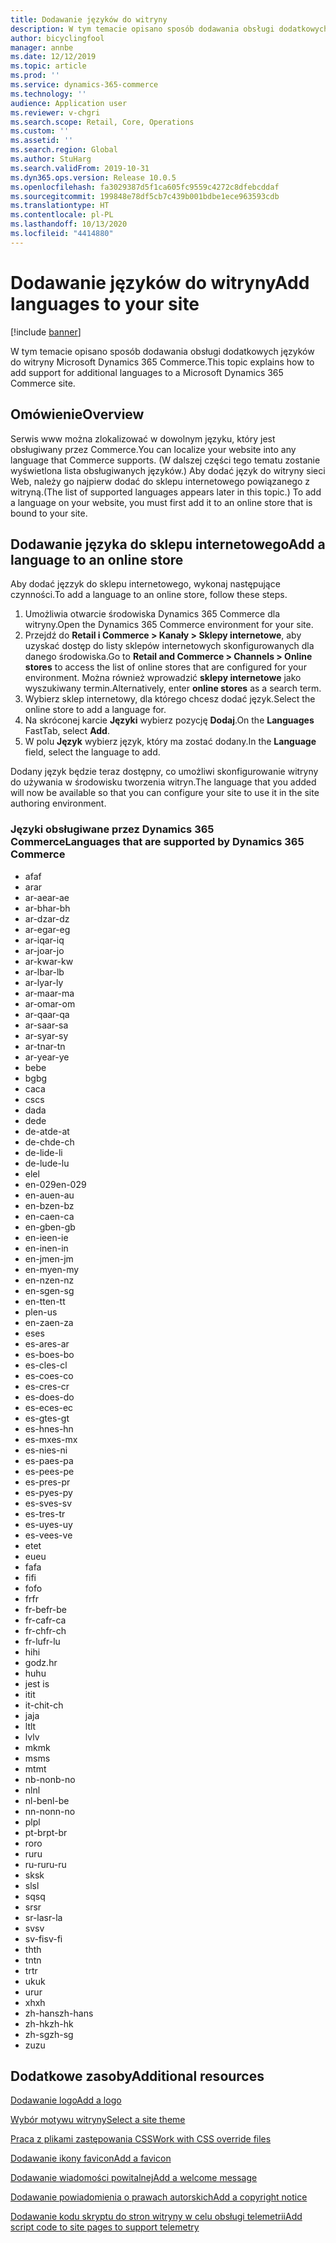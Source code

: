 ```yaml
---
title: Dodawanie języków do witryny
description: W tym temacie opisano sposób dodawania obsługi dodatkowych języków do witryny Microsoft Dynamics 365 Commerce.
author: bicyclingfool
manager: annbe
ms.date: 12/12/2019
ms.topic: article
ms.prod: ''
ms.service: dynamics-365-commerce
ms.technology: ''
audience: Application user
ms.reviewer: v-chgri
ms.search.scope: Retail, Core, Operations
ms.custom: ''
ms.assetid: ''
ms.search.region: Global
ms.author: StuHarg
ms.search.validFrom: 2019-10-31
ms.dyn365.ops.version: Release 10.0.5
ms.openlocfilehash: fa3029387d5f1ca605fc9559c4272c8dfebcddaf
ms.sourcegitcommit: 199848e78df5cb7c439b001bdbe1ece963593cdb
ms.translationtype: HT
ms.contentlocale: pl-PL
ms.lasthandoff: 10/13/2020
ms.locfileid: "4414880"
---
```

# <a name="add-languages-to-your-site"></a><span data-ttu-id="97fb1-103">Dodawanie języków do witryny</span><span class="sxs-lookup"><span data-stu-id="97fb1-103">Add languages to your site</span></span>


[!include [banner](includes/banner.md)]

<span data-ttu-id="97fb1-104">W tym temacie opisano sposób dodawania obsługi dodatkowych języków do witryny Microsoft Dynamics 365 Commerce.</span><span class="sxs-lookup"><span data-stu-id="97fb1-104">This topic explains how to add support for additional languages to a Microsoft Dynamics 365 Commerce site.</span></span>

## <a name="overview"></a><span data-ttu-id="97fb1-105">Omówienie</span><span class="sxs-lookup"><span data-stu-id="97fb1-105">Overview</span></span>

<span data-ttu-id="97fb1-106">Serwis www można zlokalizować w dowolnym języku, który jest obsługiwany przez Commerce.</span><span class="sxs-lookup"><span data-stu-id="97fb1-106">You can localize your website into any language that Commerce supports.</span></span> <span data-ttu-id="97fb1-107">(W dalszej części tego tematu zostanie wyświetlona lista obsługiwanych języków.) Aby dodać język do witryny sieci Web, należy go najpierw dodać do sklepu internetowego powiązanego z witryną.</span><span class="sxs-lookup"><span data-stu-id="97fb1-107">(The list of supported languages appears later in this topic.) To add a language on your website, you must first add it to an online store that is bound to your site.</span></span>

## <a name="add-a-language-to-an-online-store"></a><span data-ttu-id="97fb1-108">Dodawanie języka do sklepu internetowego</span><span class="sxs-lookup"><span data-stu-id="97fb1-108">Add a language to an online store</span></span>

<span data-ttu-id="97fb1-109">Aby dodać jęzzyk do sklepu internetowego, wykonaj następujące czynności.</span><span class="sxs-lookup"><span data-stu-id="97fb1-109">To add a language to an online store, follow these steps.</span></span>

1. <span data-ttu-id="97fb1-110">Umożliwia otwarcie środowiska Dynamics 365 Commerce dla witryny.</span><span class="sxs-lookup"><span data-stu-id="97fb1-110">Open the Dynamics 365 Commerce environment for your site.</span></span>
1. <span data-ttu-id="97fb1-111">Przejdź do **Retail i Commerce \> Kanały \> Sklepy internetowe**, aby uzyskać dostęp do listy sklepów internetowych skonfigurowanych dla danego środowiska.</span><span class="sxs-lookup"><span data-stu-id="97fb1-111">Go to **Retail and Commerce \> Channels \> Online stores** to access the list of online stores that are configured for your environment.</span></span> <span data-ttu-id="97fb1-112">Można również wprowadzić **sklepy internetowe** jako wyszukiwany termin.</span><span class="sxs-lookup"><span data-stu-id="97fb1-112">Alternatively, enter **online stores** as a search term.</span></span>
1. <span data-ttu-id="97fb1-113">Wybierz sklep internetowy, dla którego chcesz dodać język.</span><span class="sxs-lookup"><span data-stu-id="97fb1-113">Select the online store to add a language for.</span></span>
1. <span data-ttu-id="97fb1-114">Na skróconej karcie **Języki** wybierz pozycję **Dodaj**.</span><span class="sxs-lookup"><span data-stu-id="97fb1-114">On the **Languages** FastTab, select **Add**.</span></span>
1. <span data-ttu-id="97fb1-115">W polu **Język** wybierz język, który ma zostać dodany.</span><span class="sxs-lookup"><span data-stu-id="97fb1-115">In the **Language** field, select the language to add.</span></span>

<span data-ttu-id="97fb1-116">Dodany język będzie teraz dostępny, co umożliwi skonfigurowanie witryny do używania w środowisku tworzenia witryn.</span><span class="sxs-lookup"><span data-stu-id="97fb1-116">The language that you added will now be available so that you can configure your site to use it in the site authoring environment.</span></span>

### <a name="languages-that-are-supported-by-dynamics-365-commerce"></a><span data-ttu-id="97fb1-117">Języki obsługiwane przez Dynamics 365 Commerce</span><span class="sxs-lookup"><span data-stu-id="97fb1-117">Languages that are supported by Dynamics 365 Commerce</span></span>

- <span data-ttu-id="97fb1-118">af</span><span class="sxs-lookup"><span data-stu-id="97fb1-118">af</span></span>
- <span data-ttu-id="97fb1-119">ar</span><span class="sxs-lookup"><span data-stu-id="97fb1-119">ar</span></span>
- <span data-ttu-id="97fb1-120">ar-ae</span><span class="sxs-lookup"><span data-stu-id="97fb1-120">ar-ae</span></span>
- <span data-ttu-id="97fb1-121">ar-bh</span><span class="sxs-lookup"><span data-stu-id="97fb1-121">ar-bh</span></span>
- <span data-ttu-id="97fb1-122">ar-dz</span><span class="sxs-lookup"><span data-stu-id="97fb1-122">ar-dz</span></span>
- <span data-ttu-id="97fb1-123">ar-eg</span><span class="sxs-lookup"><span data-stu-id="97fb1-123">ar-eg</span></span>
- <span data-ttu-id="97fb1-124">ar-iq</span><span class="sxs-lookup"><span data-stu-id="97fb1-124">ar-iq</span></span>
- <span data-ttu-id="97fb1-125">ar-jo</span><span class="sxs-lookup"><span data-stu-id="97fb1-125">ar-jo</span></span>
- <span data-ttu-id="97fb1-126">ar-kw</span><span class="sxs-lookup"><span data-stu-id="97fb1-126">ar-kw</span></span>
- <span data-ttu-id="97fb1-127">ar-lb</span><span class="sxs-lookup"><span data-stu-id="97fb1-127">ar-lb</span></span>
- <span data-ttu-id="97fb1-128">ar-ly</span><span class="sxs-lookup"><span data-stu-id="97fb1-128">ar-ly</span></span>
- <span data-ttu-id="97fb1-129">ar-ma</span><span class="sxs-lookup"><span data-stu-id="97fb1-129">ar-ma</span></span>
- <span data-ttu-id="97fb1-130">ar-om</span><span class="sxs-lookup"><span data-stu-id="97fb1-130">ar-om</span></span>
- <span data-ttu-id="97fb1-131">ar-qa</span><span class="sxs-lookup"><span data-stu-id="97fb1-131">ar-qa</span></span>
- <span data-ttu-id="97fb1-132">ar-sa</span><span class="sxs-lookup"><span data-stu-id="97fb1-132">ar-sa</span></span>
- <span data-ttu-id="97fb1-133">ar-sy</span><span class="sxs-lookup"><span data-stu-id="97fb1-133">ar-sy</span></span>
- <span data-ttu-id="97fb1-134">ar-tn</span><span class="sxs-lookup"><span data-stu-id="97fb1-134">ar-tn</span></span>
- <span data-ttu-id="97fb1-135">ar-ye</span><span class="sxs-lookup"><span data-stu-id="97fb1-135">ar-ye</span></span>
- <span data-ttu-id="97fb1-136">be</span><span class="sxs-lookup"><span data-stu-id="97fb1-136">be</span></span>
- <span data-ttu-id="97fb1-137">bg</span><span class="sxs-lookup"><span data-stu-id="97fb1-137">bg</span></span>
- <span data-ttu-id="97fb1-138">ca</span><span class="sxs-lookup"><span data-stu-id="97fb1-138">ca</span></span>
- <span data-ttu-id="97fb1-139">cs</span><span class="sxs-lookup"><span data-stu-id="97fb1-139">cs</span></span>
- <span data-ttu-id="97fb1-140">da</span><span class="sxs-lookup"><span data-stu-id="97fb1-140">da</span></span>
- <span data-ttu-id="97fb1-141">de</span><span class="sxs-lookup"><span data-stu-id="97fb1-141">de</span></span>
- <span data-ttu-id="97fb1-142">de-at</span><span class="sxs-lookup"><span data-stu-id="97fb1-142">de-at</span></span>
- <span data-ttu-id="97fb1-143">de-ch</span><span class="sxs-lookup"><span data-stu-id="97fb1-143">de-ch</span></span>
- <span data-ttu-id="97fb1-144">de-li</span><span class="sxs-lookup"><span data-stu-id="97fb1-144">de-li</span></span>
- <span data-ttu-id="97fb1-145">de-lu</span><span class="sxs-lookup"><span data-stu-id="97fb1-145">de-lu</span></span>
- <span data-ttu-id="97fb1-146">el</span><span class="sxs-lookup"><span data-stu-id="97fb1-146">el</span></span>
- <span data-ttu-id="97fb1-147">en-029</span><span class="sxs-lookup"><span data-stu-id="97fb1-147">en-029</span></span>
- <span data-ttu-id="97fb1-148">en-au</span><span class="sxs-lookup"><span data-stu-id="97fb1-148">en-au</span></span>
- <span data-ttu-id="97fb1-149">en-bz</span><span class="sxs-lookup"><span data-stu-id="97fb1-149">en-bz</span></span>
- <span data-ttu-id="97fb1-150">en-ca</span><span class="sxs-lookup"><span data-stu-id="97fb1-150">en-ca</span></span>
- <span data-ttu-id="97fb1-151">en-gb</span><span class="sxs-lookup"><span data-stu-id="97fb1-151">en-gb</span></span>
- <span data-ttu-id="97fb1-152">en-ie</span><span class="sxs-lookup"><span data-stu-id="97fb1-152">en-ie</span></span>
- <span data-ttu-id="97fb1-153">en-in</span><span class="sxs-lookup"><span data-stu-id="97fb1-153">en-in</span></span>
- <span data-ttu-id="97fb1-154">en-jm</span><span class="sxs-lookup"><span data-stu-id="97fb1-154">en-jm</span></span>
- <span data-ttu-id="97fb1-155">en-my</span><span class="sxs-lookup"><span data-stu-id="97fb1-155">en-my</span></span>
- <span data-ttu-id="97fb1-156">en-nz</span><span class="sxs-lookup"><span data-stu-id="97fb1-156">en-nz</span></span>
- <span data-ttu-id="97fb1-157">en-sg</span><span class="sxs-lookup"><span data-stu-id="97fb1-157">en-sg</span></span>
- <span data-ttu-id="97fb1-158">en-tt</span><span class="sxs-lookup"><span data-stu-id="97fb1-158">en-tt</span></span>
- <span data-ttu-id="97fb1-159">pl</span><span class="sxs-lookup"><span data-stu-id="97fb1-159">en-us</span></span>
- <span data-ttu-id="97fb1-160">en-za</span><span class="sxs-lookup"><span data-stu-id="97fb1-160">en-za</span></span>
- <span data-ttu-id="97fb1-161">es</span><span class="sxs-lookup"><span data-stu-id="97fb1-161">es</span></span>
- <span data-ttu-id="97fb1-162">es-ar</span><span class="sxs-lookup"><span data-stu-id="97fb1-162">es-ar</span></span>
- <span data-ttu-id="97fb1-163">es-bo</span><span class="sxs-lookup"><span data-stu-id="97fb1-163">es-bo</span></span>
- <span data-ttu-id="97fb1-164">es-cl</span><span class="sxs-lookup"><span data-stu-id="97fb1-164">es-cl</span></span>
- <span data-ttu-id="97fb1-165">es-co</span><span class="sxs-lookup"><span data-stu-id="97fb1-165">es-co</span></span>
- <span data-ttu-id="97fb1-166">es-cr</span><span class="sxs-lookup"><span data-stu-id="97fb1-166">es-cr</span></span>
- <span data-ttu-id="97fb1-167">es-do</span><span class="sxs-lookup"><span data-stu-id="97fb1-167">es-do</span></span>
- <span data-ttu-id="97fb1-168">es-ec</span><span class="sxs-lookup"><span data-stu-id="97fb1-168">es-ec</span></span>
- <span data-ttu-id="97fb1-169">es-gt</span><span class="sxs-lookup"><span data-stu-id="97fb1-169">es-gt</span></span>
- <span data-ttu-id="97fb1-170">es-hn</span><span class="sxs-lookup"><span data-stu-id="97fb1-170">es-hn</span></span>
- <span data-ttu-id="97fb1-171">es-mx</span><span class="sxs-lookup"><span data-stu-id="97fb1-171">es-mx</span></span>
- <span data-ttu-id="97fb1-172">es-ni</span><span class="sxs-lookup"><span data-stu-id="97fb1-172">es-ni</span></span>
- <span data-ttu-id="97fb1-173">es-pa</span><span class="sxs-lookup"><span data-stu-id="97fb1-173">es-pa</span></span>
- <span data-ttu-id="97fb1-174">es-pe</span><span class="sxs-lookup"><span data-stu-id="97fb1-174">es-pe</span></span>
- <span data-ttu-id="97fb1-175">es-pr</span><span class="sxs-lookup"><span data-stu-id="97fb1-175">es-pr</span></span>
- <span data-ttu-id="97fb1-176">es-py</span><span class="sxs-lookup"><span data-stu-id="97fb1-176">es-py</span></span>
- <span data-ttu-id="97fb1-177">es-sv</span><span class="sxs-lookup"><span data-stu-id="97fb1-177">es-sv</span></span>
- <span data-ttu-id="97fb1-178">es-tr</span><span class="sxs-lookup"><span data-stu-id="97fb1-178">es-tr</span></span>
- <span data-ttu-id="97fb1-179">es-uy</span><span class="sxs-lookup"><span data-stu-id="97fb1-179">es-uy</span></span>
- <span data-ttu-id="97fb1-180">es-ve</span><span class="sxs-lookup"><span data-stu-id="97fb1-180">es-ve</span></span>
- <span data-ttu-id="97fb1-181">et</span><span class="sxs-lookup"><span data-stu-id="97fb1-181">et</span></span>
- <span data-ttu-id="97fb1-182">eu</span><span class="sxs-lookup"><span data-stu-id="97fb1-182">eu</span></span>
- <span data-ttu-id="97fb1-183">fa</span><span class="sxs-lookup"><span data-stu-id="97fb1-183">fa</span></span>
- <span data-ttu-id="97fb1-184">fi</span><span class="sxs-lookup"><span data-stu-id="97fb1-184">fi</span></span>
- <span data-ttu-id="97fb1-185">fo</span><span class="sxs-lookup"><span data-stu-id="97fb1-185">fo</span></span>
- <span data-ttu-id="97fb1-186">fr</span><span class="sxs-lookup"><span data-stu-id="97fb1-186">fr</span></span>
- <span data-ttu-id="97fb1-187">fr-be</span><span class="sxs-lookup"><span data-stu-id="97fb1-187">fr-be</span></span>
- <span data-ttu-id="97fb1-188">fr-ca</span><span class="sxs-lookup"><span data-stu-id="97fb1-188">fr-ca</span></span>
- <span data-ttu-id="97fb1-189">fr-ch</span><span class="sxs-lookup"><span data-stu-id="97fb1-189">fr-ch</span></span>
- <span data-ttu-id="97fb1-190">fr-lu</span><span class="sxs-lookup"><span data-stu-id="97fb1-190">fr-lu</span></span>
- <span data-ttu-id="97fb1-191">hi</span><span class="sxs-lookup"><span data-stu-id="97fb1-191">hi</span></span>
- <span data-ttu-id="97fb1-192">godz.</span><span class="sxs-lookup"><span data-stu-id="97fb1-192">hr</span></span>
- <span data-ttu-id="97fb1-193">hu</span><span class="sxs-lookup"><span data-stu-id="97fb1-193">hu</span></span>
- <span data-ttu-id="97fb1-194"> jest </span><span class="sxs-lookup"><span data-stu-id="97fb1-194">is</span></span>
- <span data-ttu-id="97fb1-195">it</span><span class="sxs-lookup"><span data-stu-id="97fb1-195">it</span></span>
- <span data-ttu-id="97fb1-196">it-ch</span><span class="sxs-lookup"><span data-stu-id="97fb1-196">it-ch</span></span>
- <span data-ttu-id="97fb1-197">ja</span><span class="sxs-lookup"><span data-stu-id="97fb1-197">ja</span></span>
- <span data-ttu-id="97fb1-198">lt</span><span class="sxs-lookup"><span data-stu-id="97fb1-198">lt</span></span>
- <span data-ttu-id="97fb1-199">lv</span><span class="sxs-lookup"><span data-stu-id="97fb1-199">lv</span></span>
- <span data-ttu-id="97fb1-200">mk</span><span class="sxs-lookup"><span data-stu-id="97fb1-200">mk</span></span>
- <span data-ttu-id="97fb1-201">ms</span><span class="sxs-lookup"><span data-stu-id="97fb1-201">ms</span></span>
- <span data-ttu-id="97fb1-202">mt</span><span class="sxs-lookup"><span data-stu-id="97fb1-202">mt</span></span>
- <span data-ttu-id="97fb1-203">nb-no</span><span class="sxs-lookup"><span data-stu-id="97fb1-203">nb-no</span></span>
- <span data-ttu-id="97fb1-204">nl</span><span class="sxs-lookup"><span data-stu-id="97fb1-204">nl</span></span>
- <span data-ttu-id="97fb1-205">nl-be</span><span class="sxs-lookup"><span data-stu-id="97fb1-205">nl-be</span></span>
- <span data-ttu-id="97fb1-206">nn-no</span><span class="sxs-lookup"><span data-stu-id="97fb1-206">nn-no</span></span>
- <span data-ttu-id="97fb1-207">pl</span><span class="sxs-lookup"><span data-stu-id="97fb1-207">pl</span></span>
- <span data-ttu-id="97fb1-208">pt-br</span><span class="sxs-lookup"><span data-stu-id="97fb1-208">pt-br</span></span>
- <span data-ttu-id="97fb1-209">ro</span><span class="sxs-lookup"><span data-stu-id="97fb1-209">ro</span></span>
- <span data-ttu-id="97fb1-210">ru</span><span class="sxs-lookup"><span data-stu-id="97fb1-210">ru</span></span>
- <span data-ttu-id="97fb1-211">ru-ru</span><span class="sxs-lookup"><span data-stu-id="97fb1-211">ru-ru</span></span>
- <span data-ttu-id="97fb1-212">sk</span><span class="sxs-lookup"><span data-stu-id="97fb1-212">sk</span></span>
- <span data-ttu-id="97fb1-213">sl</span><span class="sxs-lookup"><span data-stu-id="97fb1-213">sl</span></span>
- <span data-ttu-id="97fb1-214">sq</span><span class="sxs-lookup"><span data-stu-id="97fb1-214">sq</span></span>
- <span data-ttu-id="97fb1-215">sr</span><span class="sxs-lookup"><span data-stu-id="97fb1-215">sr</span></span>
- <span data-ttu-id="97fb1-216">sr-la</span><span class="sxs-lookup"><span data-stu-id="97fb1-216">sr-la</span></span>
- <span data-ttu-id="97fb1-217">sv</span><span class="sxs-lookup"><span data-stu-id="97fb1-217">sv</span></span>
- <span data-ttu-id="97fb1-218">sv-fi</span><span class="sxs-lookup"><span data-stu-id="97fb1-218">sv-fi</span></span>
- <span data-ttu-id="97fb1-219">th</span><span class="sxs-lookup"><span data-stu-id="97fb1-219">th</span></span>
- <span data-ttu-id="97fb1-220">tn</span><span class="sxs-lookup"><span data-stu-id="97fb1-220">tn</span></span>
- <span data-ttu-id="97fb1-221">tr</span><span class="sxs-lookup"><span data-stu-id="97fb1-221">tr</span></span>
- <span data-ttu-id="97fb1-222">uk</span><span class="sxs-lookup"><span data-stu-id="97fb1-222">uk</span></span>
- <span data-ttu-id="97fb1-223">ur</span><span class="sxs-lookup"><span data-stu-id="97fb1-223">ur</span></span>
- <span data-ttu-id="97fb1-224">xh</span><span class="sxs-lookup"><span data-stu-id="97fb1-224">xh</span></span>
- <span data-ttu-id="97fb1-225">zh-hans</span><span class="sxs-lookup"><span data-stu-id="97fb1-225">zh-hans</span></span>
- <span data-ttu-id="97fb1-226">zh-hk</span><span class="sxs-lookup"><span data-stu-id="97fb1-226">zh-hk</span></span>
- <span data-ttu-id="97fb1-227">zh-sg</span><span class="sxs-lookup"><span data-stu-id="97fb1-227">zh-sg</span></span>
- <span data-ttu-id="97fb1-228">zu</span><span class="sxs-lookup"><span data-stu-id="97fb1-228">zu</span></span>

## <a name="additional-resources"></a><span data-ttu-id="97fb1-229">Dodatkowe zasoby</span><span class="sxs-lookup"><span data-stu-id="97fb1-229">Additional resources</span></span>

[<span data-ttu-id="97fb1-230">Dodawanie logo</span><span class="sxs-lookup"><span data-stu-id="97fb1-230">Add a logo</span></span>](add-logo.md)

[<span data-ttu-id="97fb1-231">Wybór motywu witryny</span><span class="sxs-lookup"><span data-stu-id="97fb1-231">Select a site theme</span></span>](select-site-theme.md)

[<span data-ttu-id="97fb1-232">Praca z plikami zastępowania CSS</span><span class="sxs-lookup"><span data-stu-id="97fb1-232">Work with CSS override files</span></span>](css-override-files.md)

[<span data-ttu-id="97fb1-233">Dodawanie ikony favicon</span><span class="sxs-lookup"><span data-stu-id="97fb1-233">Add a favicon</span></span>](add-favicon.md)

[<span data-ttu-id="97fb1-234">Dodawanie wiadomości powitalnej</span><span class="sxs-lookup"><span data-stu-id="97fb1-234">Add a welcome message</span></span>](add-welcome-message.md)

[<span data-ttu-id="97fb1-235">Dodawanie powiadomienia o prawach autorskich</span><span class="sxs-lookup"><span data-stu-id="97fb1-235">Add a copyright notice</span></span>](add-copyright-notice.md)

[<span data-ttu-id="97fb1-236">Dodawanie kodu skryptu do stron witryny w celu obsługi telemetrii</span><span class="sxs-lookup"><span data-stu-id="97fb1-236">Add script code to site pages to support telemetry</span></span>](add-telemetry.md)
